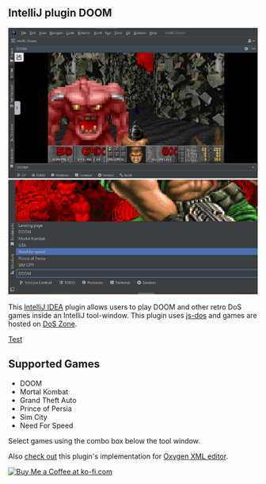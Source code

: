IntelliJ plugin DOOM
---
![DOOM](doc/doomss.png)
![menu](doc/comboboxss.png)
<!-- Plugin description -->
This [IntelliJ IDEA](https://www.jetbrains.com/idea/) plugin allows users to play DOOM and other retro DoS games inside an IntelliJ tool-window.
This plugin uses [js-dos](https://github.com/caiiiycuk/js-dos) and games are hosted on [DoS Zone](https://dos.zone/).

[Test](/src/main/resources/gameHtmls/test.html)

## Supported Games
- DOOM
- Mortal Kombat
- Grand Theft Auto
- Prince of Persia
- Sim City
- Need For Speed

Select games using the combo box below the tool window.

Also [check out](https://github.com/KOTerra/oxygen-addon-doom) this plugin's implementation for [Oxygen XML editor](https://www.oxygenxml.com/).


<div/>
<a href='https://ko-fi.com/Y8Y1OAV70' target='_blank'><img height='36' style='border:0px;height:36px;' src='https://storage.ko-fi.com/cdn/kofi4.png?v=3' border='0' alt='Buy Me a Coffee at ko-fi.com' /></a>
<!-- Plugin description end -->

